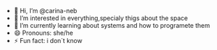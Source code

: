 - 👋 Hi, I’m @carina-neb
- 👀 I’m interested in everything,specialy thigs about the space 
- 🌱 I’m currently learning about systems and how to programete them 
- 😄 Pronouns: she/he
- ⚡ Fun fact: i don´t know

<!---
carina-neb/carina-neb is a ✨ special ✨ repository because its `README.md` (this file) appears on your GitHub profile.
You can click the Preview link to take a look at your changes.
--->
